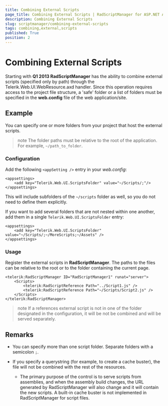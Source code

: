 ```yaml
---
title: Combining External Scripts
page_title: Combining External Scripts | RadScriptManager for ASP.NET AJAX Documentation
description: Combining External Scripts
slug: scriptmanager/combining-external-scripts
tags: combining,external,scripts
published: True
position: 2
---
```


# Combining External Scripts



Starting with **Q1 2013 RadScriptManager** has the ability to combine external scripts (specified only by path) through the Telerik.Web.UI.WebResource.axd handler. Since this operation requires access to the project file structure, a 'safe' folder or a list of folders must be specified in the **web.config** file of the web application/site.

## Example

You can specify one or more folders from your project that host the external scripts.

>note The folder paths must be relative to the root of the application. For example, `~/path_to_folder`.
>


### Configuration

Add the following `<appSetting />` entry in your *web.config*:

````web.config
<appsettings>
	<add key="Telerik.Web.UI.ScriptsFolder" value="~/Scripts/;"/>
</appsettings>
````

This will include subfolders of the `~/scripts` folder as well, so you do not need to define them explicitly.

If you want to add several folders that are not nested within one another, add them in a single `Telerik.Web.UI.ScriptsFolder` entry:

````web.config
<appsettings>
	<add key="Telerik.Web.UI.ScriptsFolder" value="~/Scripts/;~/MoreScripts;~/Assets" />
</appsettings>
````

### Usage

Register the external scripts in **RadScriptManager**. The paths to the files can be relative to the root or to the folder containing the current page.

````ASP.NET
<telerik:RadScriptManager ID="RadScriptManager1" runat="server">
	<Scripts>
		<telerik:RadScriptReference Path="../Script1.js" />
		<telerik:RadScriptReference Path="~/Scripts/Script2.js" />
	</Scripts>
</telerik:RadScriptManager>
````



>note If a references external script is not in one of the folder designated in the configuration, it will be not be combined and will be served separately.
>


## Remarks

* You can specify more than one script folder. Separate folders with a semicolon `;`.

* If you specify a querystring (for example, to create a cache buster), the file will not be combined with the rest of the resources.

    * The primary purpose of the control is to serve scripts from assemblies, and when the assembly build changes, the URL generated by RadScriptManager will also change and it will contain the new scripts. A built-in cache buster is not implemented in RadScriptManager for script files. 
